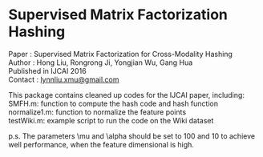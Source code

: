 # Supervised Matrix Factorization Hashing

Paper : Supervised Matrix Factorization for Cross-Modality Hashing <br />
Author : Hong Liu, Rongrong Ji, Yongjian Wu, Gang Hua <br />
Published in IJCAI 2016 <br />
Contact : lynnliu.xmu@gmail.com <br />

This package contains cleaned up codes for the IJCAI paper, including: <br />
SMFH.m: function to compute the hash code and hash function <br />
normalize1.m: function to normalize the feature points <br />
testWiki.m: example script to run the code on the Wiki dataset <br />

p.s. The parameters \mu and \alpha should be set to 100 and 10 to achieve well performance, when the feature dimensional is high.
